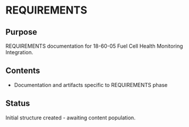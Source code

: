 # REQUIREMENTS

## Purpose
REQUIREMENTS documentation for 18-60-05 Fuel Cell Health Monitoring Integration.

## Contents
- Documentation and artifacts specific to REQUIREMENTS phase

## Status
Initial structure created - awaiting content population.
